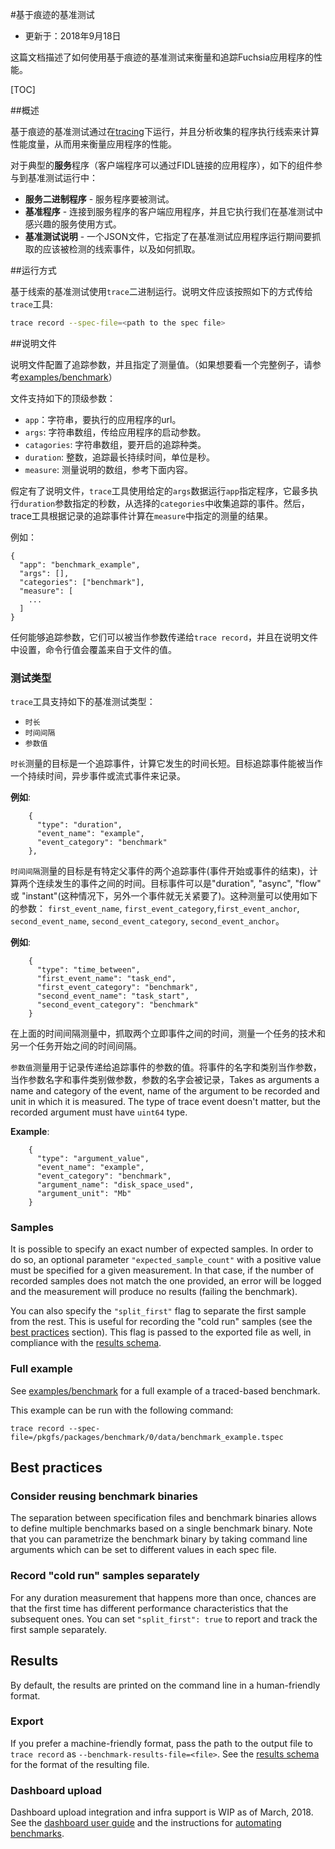 <!--
# Trace-based benchmarking

* Updated: 2018 Sep 18

This document describes how to use trace-based benchmarking to measure and track
performance of Fuchsia apps.
-->

#基于痕迹的基准测试

* 更新于：2018年9月18日

这篇文档描述了如何使用基于痕迹的基准测试来衡量和追踪Fuchsia应用程序的性能。

[TOC]

<!--
## Overview

Trace-based benchmarks measure the performance of an application by running it
under [tracing] and analyzing the collected traces to
compute performance metrics.

For a typical **service** application (application to which clients connect over
FIDL), the following components participate in a benchmarking run:

 - **service binary** - the service being benchmarked.
 - **benchmark app** - a client app that connects to the service and
     exercises the usage patterns we are interested in benchmarking.
 - **benchmark spec** - a JSON file specifying which trace events captured
     during a run of the benchmark app should be measured, and how.

The same framework can be also used to benchmark single binaries (without the
client-server split).
-->

##概述

基于痕迹的基准测试通过在[tracing]下运行，并且分析收集的程序执行线索来计算性能度量，从而用来衡量应用程序的性能。

对于典型的**服务**程序（客户端程序可以通过FIDL链接的应用程序），如下的组件参与到基准测试运行中：

- **服务二进制程序** - 服务程序要被测试。
- **基准程序** - 连接到服务程序的客户端应用程序，并且它执行我们在基准测试中感兴趣的服务使用方式。
- **基准测试说明** - 一个JSON文件，它指定了在基准测试应用程序运行期间要抓取的应该被检测的线索事件，以及如何抓取。

<!--
## Mechanics

Trace-based benchmarks are run using the `trace` binary. The spec file needs to be
passed to the tool as follows:

```sh
trace record --spec-file=<path to the spec file>
```
-->

##运行方式

基于线索的基准测试使用`trace`二进制运行。说明文件应该按照如下的方式传给`trace`工具:

```sh
trace record --spec-file=<path to the spec file>
```

<!--
### Specification file

The specification file configures tracing parameters and specifies measurements.
(see [examples/benchmark] if you'd like to see a full example straight away)

The file supports the following top level-parameters:

 - `app`: string, url of the application to be run
 - `args`: array of strings, startup arguments to be passed to the application
 - `categories`: array of strings, tracing categories to be enabled
 - `duration`: integer, maximum duration of tracing in seconds
 - `measure`: array of measurement specifications, see below

Given the specification file, the `trace` tool runs the `app` with the given
`args` for at most `duration` seconds and gathers trace events from the selected
`categories`. Then, the tool computes the measurements specified in the
`measure` section on the recorded trace events.

Example:

```{json}
{
  "app": "benchmark_example",
  "args": [],
  "categories": ["benchmark"],
  "measure": [
    ...
  ]
}
```

For any tracing parameters that can be passed both as arguments to `trace record`
and set in the specification file, the command line value overrides the one from
the file.
-->

##说明文件

说明文件配置了追踪参数，并且指定了测量值。（如果想要看一个完整例子，请参考[examples/benchmark]）

文件支持如下的顶级参数：

- `app`：字符串，要执行的应用程序的url。
- `args`: 字符串数组，传给应用程序的启动参数。
- `catagories`: 字符串数组，要开启的追踪种类。
- `duration`: 整数，追踪最长持续时间，单位是秒。
- `measure`: 测量说明的数组，参考下面内容。

假定有了说明文件，`trace`工具使用给定的`args`数据运行`app`指定程序，它最多执行`duration`参数指定的秒数，从选择的`categories`中收集追踪的事件。然后，trace工具根据记录的追踪事件计算在`measure`中指定的测量的结果。

例如：

```{json}
{
  "app": "benchmark_example",
  "args": [],
  "categories": ["benchmark"],
  "measure": [
    ...
  ]
}
```

任何能够追踪参数，它们可以被当作参数传递给`trace record`，并且在说明文件中设置，命令行值会覆盖来自于文件的值。

<!--
### Measurement types

The `trace` tool supports the following types of measurements:

 - `duration`
 - `time_between`
 - `argument_value`

A `duration` measurement targets a single trace event and computes the
duration of its occurrences. The target trace event can be recorded as a
duration, an async, or a flow event.

**Example**:

```{json}
    {
      "type": "duration",
      "event_name": "example",
      "event_category": "benchmark"
    },
```


A `time_between` measurement targets two trace events with the specified
anchors (either the beginning or the end of the events) and computes the time
between the consecutive occurrences of the two. The target events can be
"duration", "async", "flow" or "instant" (in which case the anchor doesn't matter).
Takes arguments: `first_event_name`, `first_event_category`,
`first_event_anchor`, `second_event_name`, `second_event_category`,
`second_event_anchor`.

**Example**:

```{json}
    {
      "type": "time_between",
      "first_event_name": "task_end",
      "first_event_category": "benchmark",
      "second_event_name": "task_start",
      "second_event_category": "benchmark"
    }
```

In the example above the `time_between` measurement captures the time between
the two instant events and measures the time between the end of one task and
the beginning of another.


An `argument_value` measurement is used to record a value of an argument passed
to the trace event. Takes as arguments a name and category of the event, name of
the argument to be recorded and unit in which it is measured. The type of trace
event doesn't matter, but the recorded argument must have `uint64` type.

**Example**:

```{json}
    {
      "type": "argument_value",
      "event_name": "example",
      "event_category": "benchmark",
      "argument_name": "disk_space_used",
      "argument_unit": "Mb"
    }
```
-->

### 测试类型

`trace`工具支持如下的基准测试类型：

 - `时长`
 - `时间间隔`
 - `参数值`

`时长`测量的目标是一个追踪事件，计算它发生的时间长短。目标追踪事件能被当作一个持续时间，异步事件或流式事件来记录。

**例如**:

```{json}
    {
      "type": "duration",
      "event_name": "example",
      "event_category": "benchmark"
    },
```

`时间间隔`测量的目标是有特定父事件的两个追踪事件(事件开始或事件的结束)，计算两个连续发生的事件之间的时间。目标事件可以是"duration", "async", "flow" 或 "instant"(这种情况下，另外一个事件就无关紧要了)。这种测量可以使用如下的参数： `first_event_name`, `first_event_category`,`first_event_anchor`, `second_event_name`, `second_event_category`, `second_event_anchor`。

**例如**:

```{json}
    {
      "type": "time_between",
      "first_event_name": "task_end",
      "first_event_category": "benchmark",
      "second_event_name": "task_start",
      "second_event_category": "benchmark"
    }
```

在上面的时间间隔测量中，抓取两个立即事件之间的时间，测量一个任务的技术和另一个任务开始之间的时间间隔。

`参数值`测量用于记录传递给追踪事件的参数的值。将事件的名字和类别当作参数，当作参数名字和事件类别做参数，参数的名字会被记录，Takes as arguments a name and category of the event, name of
the argument to be recorded and unit in which it is measured. The type of trace
event doesn't matter, but the recorded argument must have `uint64` type.

**Example**:

```{json}
    {
      "type": "argument_value",
      "event_name": "example",
      "event_category": "benchmark",
      "argument_name": "disk_space_used",
      "argument_unit": "Mb"
    }
```


### Samples

It is possible to specify an exact number of expected samples. In order to do
so, an optional parameter `"expected_sample_count"` with a positive value must be
specified for a given measurement. In that case, if the number of recorded
samples does not match the one provided, an error will be logged and the
measurement will produce no results (failing the benchmark).

You can also specify the `"split_first"` flag to separate the first sample from
the rest. This is useful for recording the "cold run" samples (see the
[best practices] section). This flag is passed to the exported file as well, in
compliance with the [results schema].

### Full example

See [examples/benchmark] for a full example of a traced-based benchmark.


This example can be run with the following command:
```{shell}
trace record --spec-file=/pkgfs/packages/benchmark/0/data/benchmark_example.tspec
```

## Best practices

### Consider reusing benchmark binaries

The separation between specification files and benchmark binaries allows to
define multiple benchmarks based on a single benchmark binary. Note that you can
parametrize the benchmark binary by taking command line arguments which can be
set to different values in each spec file.

### Record "cold run" samples separately

For any duration measurement that happens more than once, chances are that the
first time has different performance characteristics that the subsequent ones.
You can set `"split_first": true` to report and track the first sample
separately.

## Results

By default, the results are printed on the command line in a human-friendly
format.

### Export

If you prefer a machine-friendly format, pass the path to the output file to
`trace record` as `--benchmark-results-file=<file>`.  See the [results schema]
for the format of the resulting file.

### Dashboard upload

Dashboard upload integration and infra support is WIP as of March, 2018.  See
the [dashboard user guide] and the instructions for [automating benchmarks].

[automating benchmarks]: running_on_ci.md
[dashboard user guide]: catapult_user_guide.md
[examples/benchmark]: https://fuchsia.googlesource.com/garnet/+/master/examples/benchmark/
[results schema]: results_schema.md
[best practices]: #best-practices
[tracing]: https://fuchsia.googlesource.com/garnet/+/master/docs/tracing_usage_guide.md

